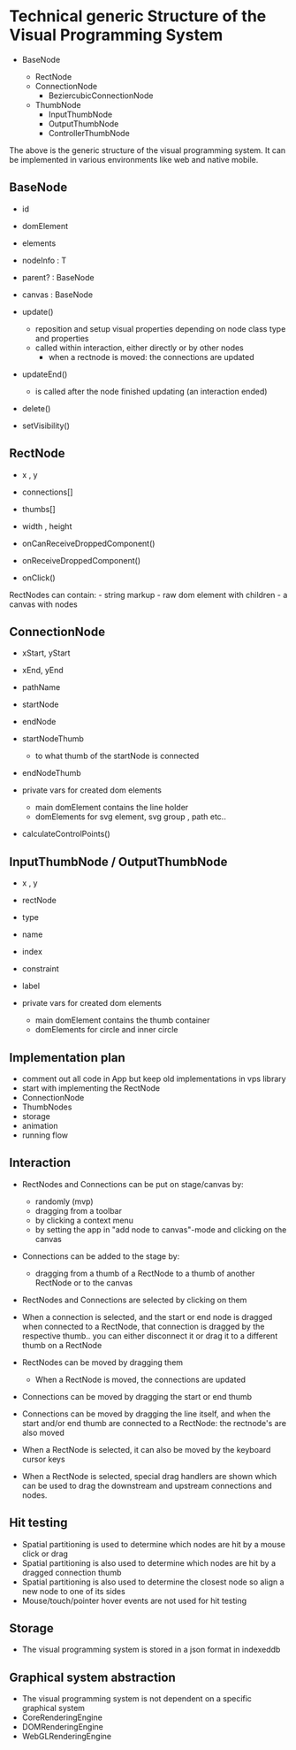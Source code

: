 # Technical generic Structure of the Visual Programming System

- BaseNode<T>
  - RectNode
  - ConnectionNode
    - BeziercubicConnectionNode
  - ThumbNode
    - InputThumbNode
    - OutputThumbNode
    - ControllerThumbNode

The above is the generic structure of the visual programming system. It can be implemented in various environments like web and native mobile.

## BaseNode<T>
- id
- domElement
- elements
- nodeInfo : T
- parent? : BaseNode<T>
- canvas : BaseNode<T>
  
- update()
    - reposition and setup visual properties depending on node class type and properties
    - called within interaction, either directly or by other nodes
      - when a rectnode is moved: the connections are updated
- updateEnd() 
    - is called after the node finished updating (an interaction ended)
  
- delete()
- setVisibility()


## RectNode
- x , y
- connections[]
- thumbs[]
- width , height

- onCanReceiveDroppedComponent()
- onReceiveDroppedComponent()
- onClick()

RectNodes can contain:
	- string markup
	- raw dom element with children
	- a canvas with nodes

## ConnectionNode
- xStart, yStart
- xEnd, yEnd
- pathName
- startNode
- endNode
- startNodeThumb
  	- to what thumb of the startNode is connected 
- endNodeThumb
- private vars for created dom elements
  - main domElement contains the line holder
  - domElements for svg element, svg group , path etc..

- calculateControlPoints()


## InputThumbNode / OutputThumbNode
- x , y
- rectNode
- type
- name
- index
- constraint
- label

- private vars for created dom elements
  - main domElement contains the thumb container
  - domElements for circle and inner circle


## Implementation plan
- comment out all code in App but keep old implementations in vps library
- start with implementing the RectNode
- ConnectionNode
- ThumbNodes
- storage
- animation
- running flow

## Interaction

- RectNodes and Connections can be put on stage/canvas by:
  - randomly (mvp)
  - dragging from a toolbar
  - by clicking a context menu
  - by setting the app in "add node to canvas"-mode and clicking on the canvas
  
- Connections can be added to the stage by:
  - dragging from a thumb of a RectNode to a thumb of another RectNode or to the canvas
  
- RectNodes and Connections are selected by clicking on them

- When a connection is selected, and the start or end node is dragged when connected to a RectNode, that connection is dragged by the respective thumb.. you can either disconnect it or drag it to a different thumb on a RectNode

- RectNodes can be moved by dragging them
  - When a RectNode is moved, the connections are updated

- Connections can be moved by dragging the start or end thumb
- Connections can be moved by dragging the line itself, and when the start and/or end thumb are connected to a RectNode: the rectnode's are also moved

- When a RectNode is selected, it can also be moved by the keyboard cursor keys

- When a RectNode is selected, special drag handlers are shown which can be used to drag the downstream and upstream connections and nodes.


## Hit testing

- Spatial partitioning is used to determine which nodes are hit by a mouse click or drag
- Spatial partitioning is also used to determine which nodes are hit by a dragged connection thumb
- Spatial partitioning is also used to determine the closest node so align a new node to one of its sides
- Mouse/touch/pointer hover events are not used for hit testing


## Storage

- The visual programming system is stored in a json format in indexeddb

## Graphical system abstraction

- The visual programming system is not dependent on a specific graphical system
- CoreRenderingEngine
- DOMRenderingEngine
- WebGLRenderingEngine
